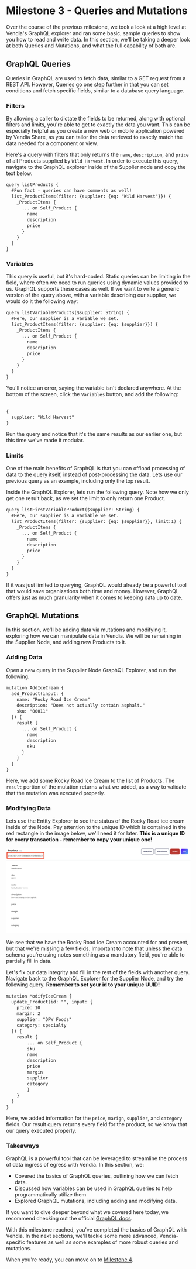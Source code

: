 # Milestone 3 - Queries and Mutations
Over the course of the previous milestone, we took a look at a high level at Vendia's GraphQL explorer and ran some basic, sample queries to show you how to read and write data. In this section, we'll be taking a deeper look at both Queries and Mutations, and what the full capability of both are.

## GraphQL Queries

Queries in GraphQL are used to fetch data, similar to a GET request from a REST API. However, Queries go one step further in that you can set conditions and fetch specific fields, similar to a database query language. 

### __Filters__

By allowing a caller to dictate the fields to be returned, along with optional filters and limits, you're able to get to exactly the data you want.  This can be especially helpful as you create a new web or mobile application powered by Vendia Share, as you can tailor the data retrieved to exactly match the data needed for a component or view.

Here's a query with filters that only returns the `name`, `description`, and `price` of all Products supplied by `Wild Harvest`. In order to execute this query, navigate to the GraphQL explorer inside of the Supplier node and copy the text below.

```
query listProducts {
  #Fun fact - queries can have comments as well!
  list_ProductItems(filter: {supplier: {eq: "Wild Harvest"}}) {
    _ProductItems {
      ... on Self_Product {
      	name
        description
      	price
      }
    }
  }
}
```

### __Variables__

This query is useful, but it's hard-coded. Static queries can be limiting in the field, where often we need to run queries using dynamic values provided to us. GraphQL supports these cases as well. If we want to write a generic version of the query above, with a variable describing our supplier, we would do it the following way:

```
query listVariableProducts($supplier: String) {
  #Here, our supplier is a variable we set.
  list_ProductItems(filter: {supplier: {eq: $supplier}}) {
    _ProductItems {
      ... on Self_Product {
      	name
        description
      	price
      }
    }
  }
}
```

You'll notice an error, saying the variable isn't declared anywhere. At the bottom of the screen, click the `Variables` button, and add the following:

```

{
  supplier: "Wild Harvest"
}

```

Run the query and notice that it's the same results as our earlier one, but this time we've made it modular.


### __Limits__

One of the main benefits of GraphQL is that you can offload processing of data to the query itself, instead of post-processing the data. Lets use our previous query as an example, including only the top result. 

Inside the GraphQL Explorer, lets run the following query. Note how we only get one result back, as we set the limit to only return one Product.

```
query listFirstVariableProduct($supplier: String) {
  #Here, our supplier is a variable we set.
  list_ProductItems(filter: {supplier: {eq: $supplier}}, limit:1) {
    _ProductItems {
      ... on Self_Product {
      	name
        description
      	price
      }
    }
  }
}
```

If it was just limited to querying, GraphQL would already be a powerful tool that would save organizations both time and money. However, GraphQL offers just as much granularity when it comes to keeping data up to date. 

## GraphQL Mutations

In this section, we'll be adding data via mutations and modifying it, exploring how we can manipulate data in Vendia. We will be remaining in the Supplier Node, and adding new Products to it. 

### __Adding Data__

Open a new query in the Supplier Node GraphQL Explorer, and run the following. 

```
mutation AddIceCream {
  add_Product(input: {
    name: "Rocky Road Ice Cream"
    description: "Does not actually contain asphalt."
    sku: "00011"
  }) {
    result {
      ... on Self_Product {
        name
        description
        sku
      }
    }
  }
}
```

Here, we add some Rocky Road Ice Cream to the list of Products. The `result` portion of the mutation returns what we added, as a way to validate that the mutation was executed properly.

### __Modifying Data__

Lets use the Entity Explorer to see the status of the Rocky Road ice cream inside of the Node. Pay attention to the unique ID which is contained in the red rectangle in the image below, we'll need it for later. __This is a unique ID for every transaction - remember to copy your unique one!__

![Rocky Road Entity view](img/Rocky_Road_Entity.png)

We see that we have the Rocky Road Ice Cream accounted for and present, but that we're missing a few fields. Important to note that unless the data schema you're using notes something as a mandatory field, you're able to partially fill in data.

Let's fix our data integrity and fill in the rest of the fields with another query. Navigate back to the GraphQL Explorer for the Supplier Node, and try the following query. __Remember to set your id to your unique UUID!__

```
mutation ModifyIceCream {
  update_Product(id: "", input: {
    price: 10
    margin: 2
    supplier: "DPW Foods"
    category: specialty
  }) {
    result {
    	... on Self_Product {
        sku
        name
        description
        price
        margin
        supplier
        category
    	}
    }
  }
}
```

Here, we added information for the `price`, `marign`, `supplier`, and `category` fields. Our result query returns every field for the product, so we know that our query executed properly. 

### __Takeaways__

GraphQL is a powerful tool that can be leveraged to streamline the process of data ingress of egress with Vendia. In this section, we:

* Covered the basics of GraphQL queries, outlining how we can fetch data. 
* Discussed how variables can be used in GraphQL queries to help programmatically utilize them
* Explored GraphQL mutations, including adding and modifying data. 

If you want to dive deeper beyond what we covered here today, we recommend checking out the official [GraphQL docs](https://graphql.org/learn/).


With this milestone reached, you've completed the basics of GraphQL with Vendia. In the next sections, we'll tackle some more advanced, Vendia-specific features as well as some examples of more robust queries and mutations. 

When you're ready, you can move on to [Milestone 4](README-Milestone4.md).

